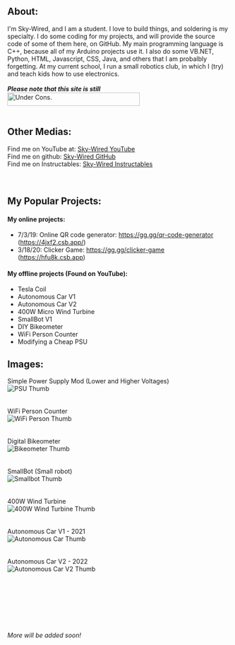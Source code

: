 
## About:
I'm Sky-Wired, and I am a student. I love to build things, and soldering is my specialty. I do some coding for my projects, and will provide the source code of some of them here, on GitHub. My main programming language is C++, because all of my Arduino projects use it. I also do some VB.NET, Python, HTML, Javascript, CSS, Java, and others that I am probalbly forgetting. At my current school, I run a small robotics club, in which I (try) and teach kids how to use electronics.
<br><br>
_**Please note that this site is still**_<br>
<img src="https://th.bing.com/th/id/OIP.cFKcPo55PxVWjgCMo0t8_wHaAu?pid=ImgDet&w=2378&h=235&rs=1" width="300px" height="30px" alt="Under Cons."></img>
<br><br>
## Other Medias:
Find me on YouTube at: [Sky-Wired YouTube](https://www.youtube.com/@sky-wired)<br>
Find me on github: [Sky-Wired GitHub](https://github.com/Sky-Wire)<br>
Find me on Instructables: [Sky-Wired Instructables](https://www.instructables.com/member/skywiredvt/)<br>
<br><br>
## My Popular Projects:

#### My online projects:
  * 7/3/19: Online QR code generator: https://gg.gg/qr-code-generator (https://4jxf2.csb.app/)<br>
  * 3/18/20: Clicker Game: https://gg.gg/clicker-game (https://hfu8k.csb.app)

#### My offline projects (Found on YouTube):
  * Tesla Coil
  * Autonomous Car V1
  * Autonomous Car V2
  * 400W Micro Wind Turbine
  * SmallBot V1
  * DIY Bikeometer
  * WiFi Person Counter
  * Modifying a Cheap PSU

## Images:

  Simple Power Supply Mod (Lower and Higher Voltages)<br>
  ![PSU Thumb](https://i9.ytimg.com/vi/D5EBDxATRuU/mqdefault.jpg?sqp=CJiv0JsG-oaymwEmCMACELQB8quKqQMa8AEB-AH-CYAC0AWKAgwIABABGH8gSSgYMA8=&rs=AOn4CLANcBTdvHhN5j8QlSkDEitiSxDDTg)
  <br>
  <br>
  <br>
  WiFi Person Counter<br>
  ![WiFi Person Thumb](https://i9.ytimg.com/vi_webp/zfKggyplvr0/mqdefault.webp?v=630694de&sqp=CJiv0JsG&rs=AOn4CLDb_x5pKk4HUaH-5i-e-uMf_8nuew)
  <br>
  <br>
  <br>
  Digital Bikeometer<br>
  ![Bikeometer Thumb](https://i9.ytimg.com/vi/U1Cj5HeO4po/mqdefault.jpg?sqp=CJiv0JsG-oaymwEmCMACELQB8quKqQMa8AEB-AH-CYAC0AWKAgwIABABGGUgXyhXMA8=&rs=AOn4CLAoZCXgmJtp3gOyGV9HnWLoGVRiPA)
  <br>
  <br>
  <br>
  SmallBot (Small robot)<br>
  ![Smallbot Thumb](https://i9.ytimg.com/vi_webp/jH-XFTBJIt0/mqdefault.webp?sqp=CJiv0JsG&rs=AOn4CLD5eH2Z1-9iNnMZmTLp4COr7Ke3KQ)
  <br>
  <br>
  <br>
  400W Wind Turbine<br>
  ![400W Wind Turbine Thumb](https://i9.ytimg.com/vi/DYjLA9w7hLY/mqdefault.jpg?sqp=CJiv0JsG-oaymwEmCMACELQB8quKqQMa8AEB-AHeA4AC4AOKAgwIABABGFQgYyhlMA8=&rs=AOn4CLA-TUqgD8JNG0_Vb8dljj6DZg14YQ)
  <br>
  <br>
  <br>
  Autonomous Car V1 - 2021<br>
  ![Autonomous Car Thumb](https://i9.ytimg.com/vi_webp/V7c8HIg8tow/mqdefault.webp?v=61ad2e83&sqp=CJiv0JsG&rs=AOn4CLAnEdIZNs2k9I73_mwtYpWIHRtGKQ)
  <br>
  <br>
  <br>
  Autonomous Car V2 - 2022<br>
  ![Autonomous Car V2 Thumb](https://i.ytimg.com/vi/AVWFyZNiV-Y/hqdefault.jpg)
  
  ![]()

<br><br>
<br><br><br>
###### More will be added soon!

